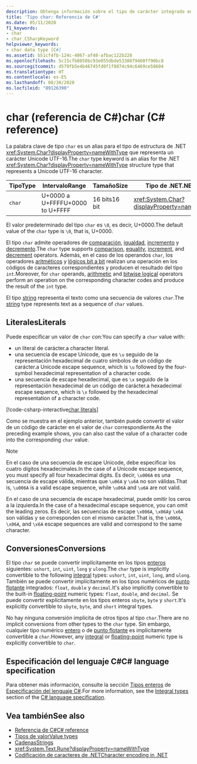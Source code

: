 ```yaml
---
description: Obtenga información sobre el tipo de carácter integrado en C#.
title: 'Tipo char: Referencia de C#'
ms.date: 05/11/2020
f1_keywords:
- char
- char_CSharpKeyword
helpviewer_keywords:
- char data type [C#]
ms.assetid: b51cf4fb-124c-4067-af48-afbac122b228
ms.openlocfilehash: 5c15cfb8050bc93e055dbde53308f9460ff90bc8
ms.sourcegitcommit: d579fb5e4b46745fd0f1f8874c94c6469ce58604
ms.translationtype: HT
ms.contentlocale: es-ES
ms.lasthandoff: 08/30/2020
ms.locfileid: "89126390"
---
```

# <a name="char-c-reference"></a><span data-ttu-id="431fc-103">char (referencia de C#)</span><span class="sxs-lookup"><span data-stu-id="431fc-103">char (C# reference)</span></span>

<span data-ttu-id="431fc-104">La palabra clave de tipo `char` es un alias para el tipo de estructura de .NET <xref:System.Char?displayProperty=nameWithType> que representa un carácter Unicode UTF-16.</span><span class="sxs-lookup"><span data-stu-id="431fc-104">The `char` type keyword is an alias for the .NET <xref:System.Char?displayProperty=nameWithType> structure type that represents a Unicode UTF-16 character.</span></span>

|<span data-ttu-id="431fc-105">Tipo</span><span class="sxs-lookup"><span data-stu-id="431fc-105">Type</span></span>|<span data-ttu-id="431fc-106">Intervalo</span><span class="sxs-lookup"><span data-stu-id="431fc-106">Range</span></span>|<span data-ttu-id="431fc-107">Tamaño</span><span class="sxs-lookup"><span data-stu-id="431fc-107">Size</span></span>|<span data-ttu-id="431fc-108">Tipo de .NET</span><span class="sxs-lookup"><span data-stu-id="431fc-108">.NET type</span></span>|
|----------|-----------|----------|-------------------------|
|`char`|<span data-ttu-id="431fc-109">U+0000 a U+FFFF</span><span class="sxs-lookup"><span data-stu-id="431fc-109">U+0000 to U+FFFF</span></span>|<span data-ttu-id="431fc-110">16 bits</span><span class="sxs-lookup"><span data-stu-id="431fc-110">16 bit</span></span>|<xref:System.Char?displayProperty=nameWithType>|

<span data-ttu-id="431fc-111">El valor predeterminado del tipo `char` es `\0`, es decir, U+0000.</span><span class="sxs-lookup"><span data-stu-id="431fc-111">The default value of the `char` type is `\0`, that is, U+0000.</span></span>

<span data-ttu-id="431fc-112">El tipo `char` admite operadores de [comparación](../operators/comparison-operators.md), [igualdad](../operators/equality-operators.md), [incremento](../operators/arithmetic-operators.md#increment-operator-) y [decremento](../operators/arithmetic-operators.md#decrement-operator---).</span><span class="sxs-lookup"><span data-stu-id="431fc-112">The `char` type supports [comparison](../operators/comparison-operators.md), [equality](../operators/equality-operators.md), [increment](../operators/arithmetic-operators.md#increment-operator-), and [decrement](../operators/arithmetic-operators.md#decrement-operator---) operators.</span></span> <span data-ttu-id="431fc-113">Además, en el caso de los operandos `char`, los operadores [aritméticos](../operators/arithmetic-operators.md) y [lógicos bit a bit](../operators/bitwise-and-shift-operators.md) realizan una operación en los códigos de caracteres correspondientes y producen el resultado del tipo `int`.</span><span class="sxs-lookup"><span data-stu-id="431fc-113">Moreover, for `char` operands, [arithmetic](../operators/arithmetic-operators.md) and [bitwise logical](../operators/bitwise-and-shift-operators.md) operators perform an operation on the corresponding character codes and produce the result of the `int` type.</span></span>

<span data-ttu-id="431fc-114">El tipo [string](reference-types.md#the-string-type) representa el texto como una secuencia de valores `char`.</span><span class="sxs-lookup"><span data-stu-id="431fc-114">The [string](reference-types.md#the-string-type) type represents text as a sequence of `char` values.</span></span>

## <a name="literals"></a><span data-ttu-id="431fc-115">Literales</span><span class="sxs-lookup"><span data-stu-id="431fc-115">Literals</span></span>

<span data-ttu-id="431fc-116">Puede especificar un valor de `char` con:</span><span class="sxs-lookup"><span data-stu-id="431fc-116">You can specify a `char` value with:</span></span>

- <span data-ttu-id="431fc-117">un literal de carácter.</span><span class="sxs-lookup"><span data-stu-id="431fc-117">a character literal.</span></span>
- <span data-ttu-id="431fc-118">una secuencia de escape Unicode, que es `\u` seguido de la representación hexadecimal de cuatro símbolos de un código de carácter.</span><span class="sxs-lookup"><span data-stu-id="431fc-118">a Unicode escape sequence, which is `\u` followed by the four-symbol hexadecimal representation of a character code.</span></span>
- <span data-ttu-id="431fc-119">una secuencia de escape hexadecimal, que es `\x` seguido de la representación hexadecimal de un código de carácter.</span><span class="sxs-lookup"><span data-stu-id="431fc-119">a hexadecimal escape sequence, which is `\x` followed by the hexadecimal representation of a character code.</span></span>

[!code-csharp-interactive[char literals](snippets/CharType.cs#Literals)]

<span data-ttu-id="431fc-120">Como se muestra en el ejemplo anterior, también puede convertir el valor de un código de carácter en el valor de `char` correspondiente.</span><span class="sxs-lookup"><span data-stu-id="431fc-120">As the preceding example shows, you can also cast the value of a character code into the corresponding `char` value.</span></span>

> [!NOTE]
> <span data-ttu-id="431fc-121">En el caso de una secuencia de escape Unicode, debe especificar los cuatro dígitos hexadecimales.</span><span class="sxs-lookup"><span data-stu-id="431fc-121">In the case of a Unicode escape sequence, you must specify all four hexadecimal digits.</span></span> <span data-ttu-id="431fc-122">Es decir, `\u006A` es una secuencia de escape válida, mientras que `\u06A` y `\u6A` no son válidas.</span><span class="sxs-lookup"><span data-stu-id="431fc-122">That is, `\u006A` is a valid escape sequence, while `\u06A` and `\u6A` are not valid.</span></span>
>
> <span data-ttu-id="431fc-123">En el caso de una secuencia de escape hexadecimal, puede omitir los ceros a la izquierda.</span><span class="sxs-lookup"><span data-stu-id="431fc-123">In the case of a hexadecimal escape sequence, you can omit the leading zeros.</span></span> <span data-ttu-id="431fc-124">Es decir, las secuencias de escape `\x006A`, `\x06A`y `\x6A` son válidas y se corresponden con el mismo carácter.</span><span class="sxs-lookup"><span data-stu-id="431fc-124">That is, the `\x006A`, `\x06A`, and `\x6A` escape sequences are valid and correspond to the same character.</span></span>

## <a name="conversions"></a><span data-ttu-id="431fc-125">Conversiones</span><span class="sxs-lookup"><span data-stu-id="431fc-125">Conversions</span></span>

<span data-ttu-id="431fc-126">El tipo `char` se puede convertir implícitamente en los tipos [enteros](integral-numeric-types.md) siguientes: `ushort`, `int`, `uint`, `long` y `ulong`.</span><span class="sxs-lookup"><span data-stu-id="431fc-126">The `char` type is implicitly convertible to the following [integral](integral-numeric-types.md) types: `ushort`, `int`, `uint`, `long`, and `ulong`.</span></span> <span data-ttu-id="431fc-127">También se puede convertir implícitamente en los tipos numéricos de [punto flotante](floating-point-numeric-types.md) integrados: `float`, `double` y `decimal`.</span><span class="sxs-lookup"><span data-stu-id="431fc-127">It's also implicitly convertible to the built-in [floating-point](floating-point-numeric-types.md) numeric types: `float`, `double`, and `decimal`.</span></span> <span data-ttu-id="431fc-128">Se puede convertir explícitamente en los tipos enteros `sbyte`, `byte` y `short`.</span><span class="sxs-lookup"><span data-stu-id="431fc-128">It's explicitly convertible to `sbyte`, `byte`, and `short` integral types.</span></span>

<span data-ttu-id="431fc-129">No hay ninguna conversión implícita de otros tipos al tipo `char`.</span><span class="sxs-lookup"><span data-stu-id="431fc-129">There are no implicit conversions from other types to the `char` type.</span></span> <span data-ttu-id="431fc-130">Sin embargo, cualquier tipo numérico [entero](integral-numeric-types.md) o de [punto flotante](floating-point-numeric-types.md) es implícitamente convertible a `char`.</span><span class="sxs-lookup"><span data-stu-id="431fc-130">However, any [integral](integral-numeric-types.md) or [floating-point](floating-point-numeric-types.md) numeric type is explicitly convertible to `char`.</span></span>

## <a name="c-language-specification"></a><span data-ttu-id="431fc-131">Especificación del lenguaje C#</span><span class="sxs-lookup"><span data-stu-id="431fc-131">C# language specification</span></span>

<span data-ttu-id="431fc-132">Para obtener más información, consulte la sección [Tipos enteros](~/_csharplang/spec/types.md#integral-types) de [Especificación del lenguaje C#](~/_csharplang/spec/introduction.md).</span><span class="sxs-lookup"><span data-stu-id="431fc-132">For more information, see the [Integral types](~/_csharplang/spec/types.md#integral-types) section of the [C# language specification](~/_csharplang/spec/introduction.md).</span></span>

## <a name="see-also"></a><span data-ttu-id="431fc-133">Vea también</span><span class="sxs-lookup"><span data-stu-id="431fc-133">See also</span></span>

- [<span data-ttu-id="431fc-134">Referencia de C#</span><span class="sxs-lookup"><span data-stu-id="431fc-134">C# reference</span></span>](../index.md)
- [<span data-ttu-id="431fc-135">Tipos de valor</span><span class="sxs-lookup"><span data-stu-id="431fc-135">Value types</span></span>](value-types.md)
- [<span data-ttu-id="431fc-136">Cadenas</span><span class="sxs-lookup"><span data-stu-id="431fc-136">Strings</span></span>](../../programming-guide/strings/index.md)
- <xref:System.Text.Rune?displayProperty=nameWithType>
- [<span data-ttu-id="431fc-137">Codificación de caracteres de .NET</span><span class="sxs-lookup"><span data-stu-id="431fc-137">Character encoding in .NET</span></span>](../../../standard/base-types/character-encoding-introduction.md)
